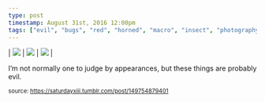 ```yaml
---
type: post
timestamp: August 31st, 2016 12:00pm
tags: ["evil", "bugs", "red", "horned", "macro", "insect", "photography"]
---
```


| <img src="https://saturdayxiii.github.io/media/149754879401_0.jpg"/> | <img src="https://saturdayxiii.github.io/media/149754879401_1.jpg"/> | <img src="https://saturdayxiii.github.io/media/149754879401_2.jpg"/> |

I’m not normally one to judge by appearances, but these things are probably evil.
 
  
<small>source: https://saturdayxiii.tumblr.com/post/149754879401</small>